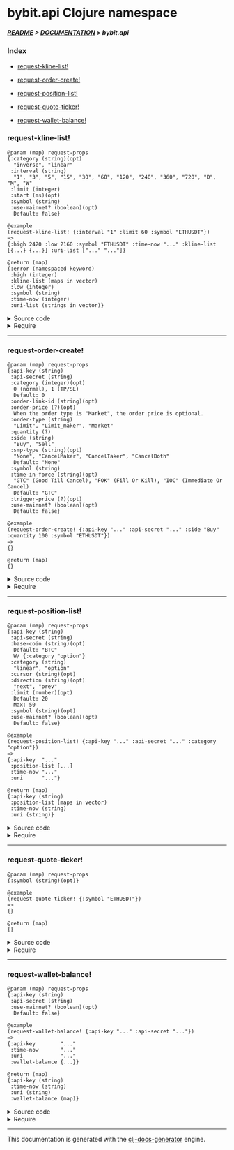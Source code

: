 
# bybit.api Clojure namespace

##### [README](../../../README.md) > [DOCUMENTATION](../../COVER.md) > bybit.api

### Index

- [request-kline-list!](#request-kline-list)

- [request-order-create!](#request-order-create)

- [request-position-list!](#request-position-list)

- [request-quote-ticker!](#request-quote-ticker)

- [request-wallet-balance!](#request-wallet-balance)

### request-kline-list!

```
@param (map) request-props
{:category (string)(opt)
  "inverse", "linear"
 :interval (string)
  "1", "3", "5", "15", "30", "60", "120", "240", "360", "720", "D", "M", "W"
 :limit (integer)
 :start (ms)(opt)
 :symbol (string)
 :use-mainnet? (boolean)(opt)
  Default: false}
```

```
@example
(request-kline-list! {:interval "1" :limit 60 :symbol "ETHUSDT"})
=>
{:high 2420 :low 2160 :symbol "ETHUSDT" :time-now "..." :kline-list [{...} {...}] :uri-list ["..." "..."]}
```

```
@return (map)
{:error (namespaced keyword)
 :high (integer)
 :kline-list (maps in vector)
 :low (integer)
 :symbol (string)
 :time-now (integer)
 :uri-list (strings in vector)}
```

<details>
<summary>Source code</summary>

```
(defn request-kline-list!
  [{:keys [symbol] :as request-props}]
  (let [uri-list  (kline.list.uri/kline-list-uri-list request-props)
        timestamp (time/epoch-ms)]
       (letfn [(print-f [dex] (if (= dex 0)
                                  (println        "Fetching kline batch:" (inc dex) "of" (count uri-list) "[max 200 klines / batch]")
                                  (println "\033[1AFetching kline batch:" (inc dex) "of" (count uri-list) "[max 200 klines / batch]")))

               (f [result dex uri] (if (vector/min? uri-list 2)
                                       (print-f dex))
                                   (let [response-body (-> uri clj-http.client/get core.response.utils/GET-response->body)
                                         kline-list    (-> response-body :result :list)]
                                        (if-not (core.response.errors/response-body->error? response-body)
                                                (assoc result :kline-list (vector/concat-items kline-list (:kline-list result))))))]
              (-> (reduce-kv f {:symbol symbol :uri-list uri-list :time-now timestamp} uri-list)
                  (kline.list.receive/receive-kline-list)))))
```

</details>

<details>
<summary>Require</summary>

```
(ns my-namespace (:require [bybit.api :refer [request-kline-list!]]))

(bybit.api/request-kline-list! ...)
(request-kline-list!           ...)
```

</details>

---

### request-order-create!

```
@param (map) request-props
{:api-key (string)
 :api-secret (string)
 :category (integer)(opt)
  0 (normal), 1 (TP/SL)
  Default: 0
 :order-link-id (string)(opt)
 :order-price (?)(opt)
  When the order type is "Market", the order price is optional.
 :order-type (string)
  "Limit", "Limit_maker", "Market"
 :quantity (?)
 :side (string)
  "Buy", "Sell"
 :smp-type (string)(opt)
  "None", "CancelMaker", "CancelTaker", "CancelBoth"
  Default: "None"
 :symbol (string)
 :time-in-force (string)(opt)
  "GTC" (Good Till Cancel), "FOK" (Fill Or Kill), "IOC" (Immediate Or Cancel)
  Default: "GTC"
 :trigger-price (?)(opt)
 :use-mainnet? (boolean)(opt)
  Default: false}
```

```
@example
(request-order-create! {:api-key "..." :api-secret "..." :side "Buy" :quantity 100 :symbol "ETHUSDT"})
=>
{}
```

```
@return (map)
{}
```

<details>
<summary>Source code</summary>

```
(defn request-order-create!
  [{:keys [use-mainnet?] :as request-props}]
  (let [uri           (order.create.uri/order-create-uri               request-props)
        headers       (order.create.headers/order-create-headers       request-props)
        body          (order.create.body/order-create-raw-request-body request-props)
        response      (clj-http.client/post uri {:body body :headers headers})
        response-body (core.response.utils/POST-response->body response)]
       (if (core.response.errors/response-body->error? response-body)
           (return response-body)
           (return response-body))))
```

</details>

<details>
<summary>Require</summary>

```
(ns my-namespace (:require [bybit.api :refer [request-order-create!]]))

(bybit.api/request-order-create! ...)
(request-order-create!           ...)
```

</details>

---

### request-position-list!

```
@param (map) request-props
{:api-key (string)
 :api-secret (string)
 :base-coin (string)(opt)
  Default: "BTC"
  W/ {:category "option"}
 :category (string)
  "linear", "option"
 :cursor (string)(opt)
 :direction (string)(opt)
  "next", "prev"
 :limit (number)(opt)
  Default: 20
  Max: 50
 :symbol (string)(opt)
 :use-mainnet? (boolean)(opt)
  Default: false}
```

```
@example
(request-position-list! {:api-key "..." :api-secret "..." :category "option"})
=>
{:api-key  "..."
 :position-list [...]
 :time-now "..."
 :uri      "..."}
```

```
@return (map)
{:api-key (string)
 :position-list (maps in vector)
 :time-now (string)
 :uri (string)}
```

<details>
<summary>Source code</summary>

```
(defn request-position-list!
  [{:keys [api-key] :as request-props}]
  (let [uri           (position.list.uri/position-list-uri         request-props)
        headers       (position.list.headers/position-list-headers request-props)
        response      (clj-http.client/get uri {:headers headers})
        response-body (core.response.utils/GET-response->body response)]
       (if (core.response.errors/response-body->error? response-body)
           (return response-body)
           (-> {:api-key       api-key
                :uri           uri
                :position-list (-> response-body :result :list)
                :time-now      (time/epoch-s)}
               (position.list.receive/receive-position-list)))))
```

</details>

<details>
<summary>Require</summary>

```
(ns my-namespace (:require [bybit.api :refer [request-position-list!]]))

(bybit.api/request-position-list! ...)
(request-position-list!           ...)
```

</details>

---

### request-quote-ticker!

```
@param (map) request-props
{:symbol (string)(opt)}
```

```
@example
(request-quote-ticker! {:symbol "ETHUSDT"})
=>
{}
```

```
@return (map)
{}
```

<details>
<summary>Source code</summary>

```
(defn request-quote-ticker!
  [request-props]
  (let [uri           (quote.ticker.uri/quote-ticker-uri request-props)
        response-body (-> uri clj-http.client/get core.response.utils/GET-response->body)]
       (if (core.response.errors/response-body->error? response-body)
           (return response-body)
           (quote.ticker.receive/receive-quote-ticker response-body))))
```

</details>

<details>
<summary>Require</summary>

```
(ns my-namespace (:require [bybit.api :refer [request-quote-ticker!]]))

(bybit.api/request-quote-ticker! ...)
(request-quote-ticker!           ...)
```

</details>

---

### request-wallet-balance!

```
@param (map) request-props
{:api-key (string)
 :api-secret (string)
 :use-mainnet? (boolean)(opt)
  Default: false}
```

```
@example
(request-wallet-balance! {:api-key "..." :api-secret "..."})
=>
{:api-key        "..."
 :time-now       "..."
 :uri            "..."
 :wallet-balance {...}}
```

```
@return (map)
{:api-key (string)
 :time-now (string)
 :uri (string)
 :wallet-balance (map)}
```

<details>
<summary>Source code</summary>

```
(defn request-wallet-balance!
  [{:keys [api-key] :as request-props}]
  (let [uri           (wallet.balance.uri/wallet-balance-uri         request-props)
        headers       (wallet.balance.headers/wallet-balance-headers request-props)
        response      (clj-http.client/get uri {:headers headers})
        response-body (core.response.utils/GET-response->body response)]
       (if (core.response.errors/response-body->error? response-body)
           (return response-body)
           (-> {:api-key        api-key
                :uri            uri
                :time-now       (time/epoch-s)
                :wallet-balance (-> response-body :result)}
               (wallet.balance.receive/receive-wallet-balance)))))
```

</details>

<details>
<summary>Require</summary>

```
(ns my-namespace (:require [bybit.api :refer [request-wallet-balance!]]))

(bybit.api/request-wallet-balance! ...)
(request-wallet-balance!           ...)
```

</details>

---

This documentation is generated with the [clj-docs-generator](https://github.com/bithandshake/clj-docs-generator) engine.

